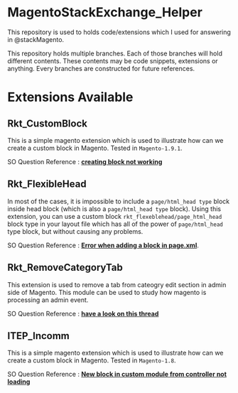 # MagentoStackExchange_Helper
This repository is used to holds code/extensions which I used for answering in @stackMagento.

This repository holds multiple branches. Each of those branches will hold different contents. These contents may be code snippets, extensions or anything. Every branches are constructed for future references.

# Extensions Available
## Rkt_CustomBlock 
This is a simple magento extension which is used to illustrate how can we create a custom block in Magento. Tested in `Magento-1.9.1`.

SO Question Reference : **[creating block not working](http://magento.stackexchange.com/questions/56396/creating-block-not-working/)**

## Rkt_FlexibleHead
In most of the cases, it is impossible to include a `page/html_head type` block inside head block (which is also a `page/html_head type` block). Using this extension, you can use a custom block `rkt_flexeblehead/page_html_head` block type in your layout file which has all of the power of `page/html_head` type block, but without causing any problems.

SO Question Reference : **[Error when adding a block in page.xml](http://magento.stackexchange.com/questions/63726/error-when-adding-a-block-in-page-xml/63742#63742)**.

## Rkt_RemoveCategoryTab
This extension is used to remove a tab from cateogry edit section in admin side of Magento. This module can be used to study how magento is processing an admin event.

SO Question Reference : **[have a look on this thread](http://magento.stackexchange.com/questions/63913/remove-the-category-product-from-category-edit/63920#63920)**

## ITEP_Incomm
This is a simple magento extension which is used to illustrate how can we create a custom block in Magento. Tested in `Magento-1.8`.

SO Question Reference : **[New block in custom module from controller not loading](http://magento.stackexchange.com/questions/69161/new-block-in-custom-module-from-controller-not-loading/69162?noredirect=1#69161)**


